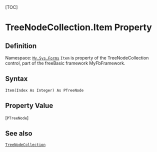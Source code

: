 [TOC]
# TreeNodeCollection.Item Property

## Definition
Namespace: [`My.Sys.Forms`](My.Sys.Forms.md)
`Item` is property of the TreeNodeCollection control, part of the freeBasic framework MyFbFramework.
## Syntax
```freeBasic
Item(Index As Integer) As PTreeNode
```
## Property Value
[`PTreeNode`]
## See also
[`TreeNodeCollection`](TreeNodeCollection.md)
